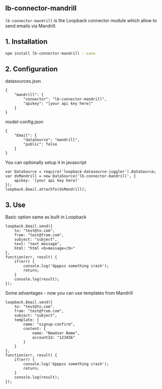 ## lb-connector-mandrill

`lb-connector-mandrill` is the Loopback connector module which allow to send emails via Mandrill.

## 1. Installation

````sh
npm install lb-connector-mandrill --save
````

## 2. Configuration

datasources.json


    {
        "mandrill": {
            "connector": "lb-connector-mandrill",
            "apikey": "[your api key here]"
        }
    }

model-config.json

    {
        "Email": {
            "dataSource": "mandrill",
            "public": false
        }
    }

You can optionally setup it in javascript

    var DataSource = require('loopback-datasource-juggler').DataSource;
    var dsMandrill = new DataSource('lb-connector-mandrill', {
        apikey: '[your api key here]'
    });
    loopback.Email.attachTo(dsMandrill);

## 3. Use

Basic option same as built in Loopback

    loopback.Email.send({
        to: "test@to.com",
        from: "test@from.com",
        subject: "subject",
        text: "text message",
        html: "html <b>message</b>"
    },
    function(err, result) {
        if(err) {
            console.log('Upppss something crash');
            return;
        }
        console.log(result);
    });

Some advantages - now you can use templates from Mandrill

    loopback.Email.send({
        to: "test@to.com",
        from: "test@from.com",
        subject: "subject",
        template: {
            name: "signup-confirm",
            content: {
                name: "NewUser Name",
                accountId: "123456"
            }
        }
    },
    function(err, result) {
        if(err) {
            console.log('Upppss something crash');
            return;
        }
        console.log(result);
    });
